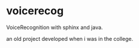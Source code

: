 voicerecog
==========

VoiceRecognition with sphinx and java.

an old project developed when i was in the college.

